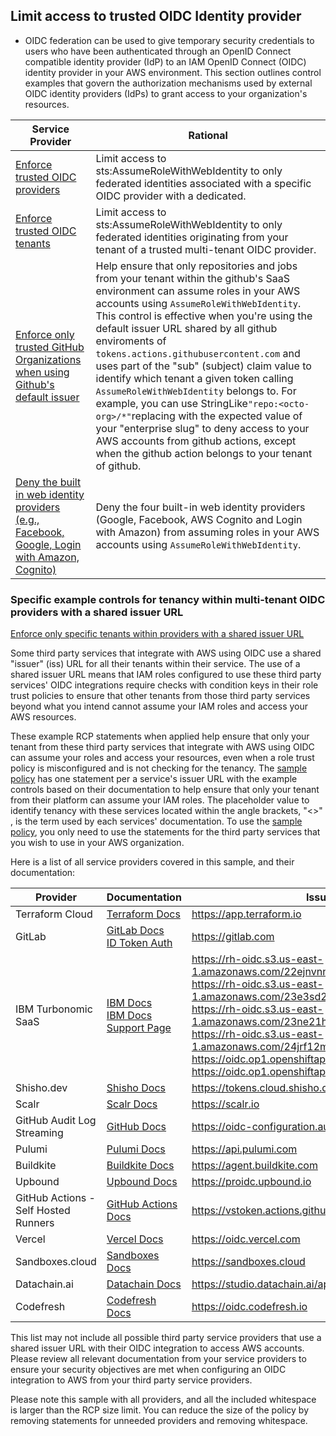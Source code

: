 ## Limit access to trusted OIDC Identity provider

* OIDC federation can be used to give temporary security credentials to users who have been authenticated through an OpenID Connect compatible identity provider (IdP) to an IAM OpenID Connect (OIDC) identity provider in your AWS environment. This section outlines control examples that govern the authorization mechanisms used by external OIDC identity providers (IdPs) to grant access to your organization's resources.


| Service Provider | Rational | 
|-------------|-------------|
|[Enforce trusted OIDC providers](https://github.com/aws-samples/data-perimeter-policy-examples/blob/4bc433ff6c4721049fc2eb542c89246343b5fb8a/resource_control_policies/identity_perimeter_rcp.json#L55C19-L55C49) | Limit access to sts:AssumeRoleWithWebIdentity to only federated identities associated with a specific OIDC provider with a dedicated.|
|[Enforce trusted OIDC tenants](https://github.com/aws-samples/data-perimeter-policy-examples/blob/4bc433ff6c4721049fc2eb542c89246343b5fb8a/resource_control_policies/identity_perimeter_rcp.json#L39C19-L39C44) | Limit access to sts:AssumeRoleWithWebIdentity to only federated identities originating from your tenant of a trusted multi-tenant OIDC provider. |
|[Enforce only trusted GitHub Organizations when using Github's default issuer](GitHub-Actions.json) | Help ensure that only repositories and jobs from your tenant within the github's SaaS environment can assume roles in your AWS accounts using `AssumeRoleWithWebIdentity`. This control is effective when you're using the default issuer URL shared by all github enviroments of `tokens.actions.githubusercontent.com` and uses part of the "sub" (subject)  claim value to identify which tenant a given token calling `AssumeRoleWithWebIdentity` belongs to. For example, you can use StringLike`"repo:<octo-org>/*"`replacing <octo-org> with the expected value of your "enterprise slug" to deny access to your AWS accounts from github actions, except when the github action belongs to your tenant of github.|
|[Deny the built in web identity providers (e.g., Facebook, Google, Login with Amazon, Cognito)](Deny-built-in-web-identity-providers.json) | Deny the four built-in web identity providers (Google, Facebook, AWS Cognito and Login with Amazon) from assuming roles in your AWS accounts using `AssumeRoleWithWebIdentity`. |



### Specific example controls for tenancy within multi-tenant OIDC providers with a shared issuer URL

[Enforce only specific tenants within providers with a shared issuer URL](Shared-Issuers.json) 

Some third party services that integrate with AWS using OIDC use a shared "issuer" (iss) URL for all their tenants within their service. The use of a shared issuer URL means that IAM roles configured to use these third party services' OIDC integrations require checks with condition keys in their role trust policies to ensure that other tenants from those third party services beyond what you intend cannot assume your IAM roles and access your AWS resources.

These example RCP statements when applied help ensure that only your tenant from these third party services that integrate with AWS using OIDC can assume your roles and access your resources, even when a role trust policy is misconfigured and is not checking for the tenancy. The [sample policy](Shared-Issuers.json) has one statement per a service's issuer URL with the example controls based on their documentation to help ensure that only your tenant from their platform can assume your IAM roles. The placeholder value to identify tenancy with these services located within the angle brackets, "<>" , is the term used by each services' documentation. To use the [sample policy](Shared-Issuers.json), you only need to use the statements for the third party services that you wish to use in your AWS organization.


Here is a list of all service providers covered in this sample, and their documentation:


| Provider                          | Documentation                                                                                          | Issuer/OIDC Provider URL                                              |    Policy Statement in [Shared-Issuers.json](Shared-Issuers.json)         |
|-----------------------------------|------------------------------------------------------------------------------------------------------|----------------------------------------------------------------|----------------------------------------------------------------|
| Terraform Cloud                   | [Terraform Docs](https://developer.hashicorp.com/terraform/cloud-docs/workspaces/dynamic-provider-credentials/aws-configuration) | https://app.terraform.io | EnforceTrustedOIDCTenantTerraformCloud|
| GitLab                             | [GitLab Docs](https://docs.gitlab.com/ee/ci/cloud_services/aws/) <br> [ID Token Auth](https://docs.gitlab.com/ee/ci/secrets/id_token_authentication.html) | https://gitlab.com | EnforceTrustedOIDCTenantGitLabCLoud|
| IBM Turbonomic SaaS                | [IBM Docs](https://www.ibm.com/docs/en/tarm/8.13.0?topic=suaiuir-setting-up-aws-iam-role-turbonomic-saas-deployments) <br> [IBM Docs](https://www.ibm.com/docs/en/tarm/8.14.6?topic=turbonomic-setting-up-aws-iam-role-saas-deployments) <br> [Support Page](https://www.ibm.com/support/pages/turbonomic-saas-iam-role-setup) | https://rh-oidc.s3.us-east-1.amazonaws.com/22ejnvnnturfmt6km08idd0nt4hekbn7 <br> https://rh-oidc.s3.us-east-1.amazonaws.com/23e3sd27sju1hoou6ohfs68vbno607tr <br> https://rh-oidc.s3.us-east-1.amazonaws.com/23ne21h005qjl3n33d8dui5dlrmv2tmg <br> https://rh-oidc.s3.us-east-1.amazonaws.com/24jrf12m5dj7ljlfb4ta2frhrcoadm26 <br> https://oidc.op1.openshiftapps.com/2f785sojlpb85i7402pk3qogugim5nfb <br> https://oidc.op1.openshiftapps.com/2c51blsaqa9gkjt0o9rt11mle8mmropu |EnforceTrustedOIDCTenantIbmTurboNomic1 <br>EnforceTrustedOIDCTenantIbmTurboNomic2 <br>EnforceTrustedOIDCTenantIbmTurboNomic3 <br>EnforceTrustedOIDCTenantIbmTurboNomic4 <br>EnforceTrustedOIDCTenantIbmTurboNomic5 <br>EnforceTrustedOIDCTenantIbmTurboNomic6 <br>|
| Shisho.dev                         | [Shisho Docs](https://shisho.dev/docs/g/getting-started/integrate-apps/aws/)                        | https://tokens.cloud.shisho.dev | EnforceTrustedOIDCTenantShishoDev|
| Scalr                              | [Scalr Docs](https://docs.scalr.io/docs/aws)                                                        | https://scalr.io | EnforceTrustedOIDCTenantScalr |
| GitHub Audit Log Streaming         | [GitHub Docs](https://docs.github.com/en/enterprise-cloud@latest/admin/monitoring-activity-in-your-enterprise/reviewing-audit-logs-for-your-enterprise/streaming-the-audit-log-for-your-enterprise#setting-up-streaming-to-amazon-s3) | https://oidc-configuration.audit-log.githubusercontent.com | EnforceTrustedOIDCTenantGithubLogStreaming |
| Pulumi                             | [Pulumi Docs](https://www.pulumi.com/docs/pulumi-cloud/oidc/provider/aws/)                          | https://api.pulumi.com | EnforceTrustedOIDCTenantPulumi |
| Buildkite                          | [Buildkite Docs](https://buildkite.com/docs/agent/v3/cli-oidc)                                      | https://agent.buildkite.com |EnforceTrustedOIDCTenantBuildKite |
| Upbound                            | [Upbound Docs](https://docs.upbound.io/all-spaces/legacy-spaces/multicloud-deploy/)                | https://proidc.upbound.io | EnforceTrustedOIDCTenantUpbound|
| GitHub Actions - Self Hosted Runners | [GitHub Actions Docs](https://github.com/actions/runner/blob/main/docs/checks/actions.md)           | https://vstoken.actions.githubusercontent.com | EnforceTrustedOIDCTenantGithubActionsSelfHosted|
| Vercel                             | [Vercel Docs](https://vercel.com/docs/security/secure-backend-access/oidc/reference)                | https://oidc.vercel.com | EnforceTrustedOIDCTenantVercel|
| Sandboxes.cloud                    | [Sandboxes Docs](https://docs.sandboxes.cloud/docs/cloud-resources-setup)                          | https://sandboxes.cloud | EnforceTrustedOIDCTenantSandBoxes|
| Datachain.ai                       | [Datachain Docs](https://dvc.org/doc/studio/user-guide/openid-connect)                             | https://studio.datachain.ai/api | EnforceTrustedOIDCTenantDataChain |
| Codefresh                          | [Codefresh Docs](https://codefresh.io/docs/docs/integrations/oidc-pipelines/)                      | https://oidc.codefresh.io | EnforceTrustedOIDCTenantCodeFresh |

This list may not include all possible third party service providers that use a shared issuer URL with their OIDC integration to access AWS accounts. Please review all relevant documentation from your service providers to ensure your security objectives are met when configuring an OIDC integration to AWS from your third party service providers.

Please note this sample with all providers, and all the included whitespace is larger than the RCP size limit. You can reduce the size of the policy by removing statements for unneeded providers and removing whitespace.